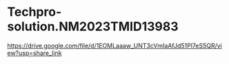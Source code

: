 # Techpro-solution.NM2023TMID13983
https://drive.google.com/file/d/1EOMLaaaw_UNT3cVmIaAfJd51Pl7eS5QR/view?usp=share_link
